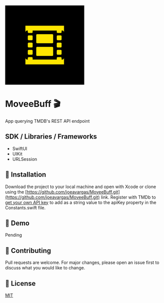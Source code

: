 ![](https://github.com/joeavargas/MoveeBuff/blob/main/MoveeBuff/app_icon.png)
# MoveeBuff 🎬
App querying TMDB's REST API endpoint

## SDK / Libraries / Frameworks
- SwiftUI
- UIKit
- URLSession

## 📲 Installation

Download the project to your local machine and open with Xcode or clone using the [https://github.com/joeavargas/MoveeBuff.git](https://github.com/joeavargas/MoveeBuff.git) link. Register with TMDb to [get your own API key](https://www.themoviedb.org/settings/api) to add as a string value to the apiKey property in the Constants.swift file. 

## 🎥 Demo
Pending

## 🤝 Contributing
Pull requests are welcome. For major changes, please open an issue first to discuss what you would like to change.

## 📝 License

[MIT](https://choosealicense.com/licenses/mit/)
